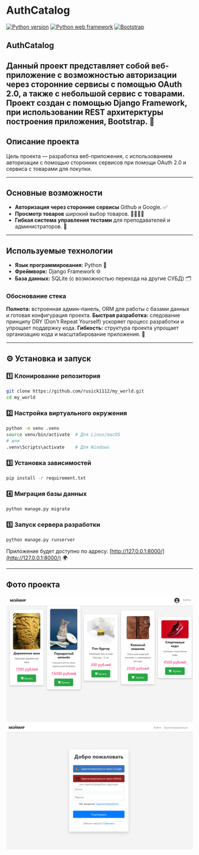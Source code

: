# AuthCatalog
[![Python version](https://img.shields.io/static/v1?label=Python&logo=python&message=3.12.7&color=blue)](https://www.python.org/)
[![Python web framework](https://img.shields.io/static/v1?label=Django&logo=django&message=5.0.6&color=blue)](https://www.djangoproject.com/)
[![Bootstrap](https://img.shields.io/static/v1?label=Bootstrap&logo=bootstrap&message=5.3.2&color=purple)](https://getbootstrap.com/)


## AuthCatalog
Данный проект представляет собой веб-приложение c возможностью авторизации через сторонние сервисы с помощью OAuth 2.0, а также с небольшой сервис с товарами. Проект создан с помощью Django Framework, при использовании REST архитерктуры построения приложения, Bootstrap. 📝
---

## Описание проекта
Цель проекта — разработка веб-приложения, с использованием авторизации с помощью сторонних сервисов при помощи OAuth 2.0 и сервиса с товарами для покупки.

---

## Основные возможности

- **Авторизация через сторонние сервисы** Github и Google. ✅
- **Просмотр товаров** широкий выбор товаров. 👩‍🎓🧑‍💻
- **Гибкая система управления тестами** для преподавателей и администраторов. 🔧

---

## Используемые технологии

- **Язык программирования:** Python 🐍
- **Фреймворк:** Django Framework 🌐
- **База данных:** SQLite (с возможностью перехода на другие СУБД) 🗂️

### Обоснование стека

**Полнота:** встроенная админ-панель, ORM для работы с базами данных и готовая конфигурация проекта.
**Быстрая разработка:** следование принципу DRY (Don't Repeat Yourself) ускоряет процесс разработки и упрощает поддержку кода.
**Гибкость:** структура проекта упрощает организацию кода и масштабирование приложения. 📏


---

## ⚙️ Установка и запуск

### 1️⃣ Клонирование репозитория

```bash
git clone https://github.com/rusick1112/my_world.git
cd my_world
```

### 2️⃣ Настройка виртуального окружения

```bash
python -m venv .venv
source venv/bin/activate  # Для Linux/macOS
# или
.venv\Scripts\activate    # Для Windows
```

### 3️⃣ Установка зависимостей

```bash
pip install -r requirement.txt
```

### 4️⃣ Миграция базы данных

```bash
python manage.py migrate
```

### 5️⃣ Запуск сервера разработки

```bash
python manage.py runserver
```

Приложение будет доступно по адресу: [http://127.0.0.1:8000/](http://127.0.0.1:8000/) 🌍

---

## Фото проекта

![главная страница](https://github.com/rusick1112/my_world/blob/main/%D0%A1%D0%BD%D0%B8%D0%BC%D0%BE%D0%BA%20%D1%8D%D0%BA%D1%80%D0%B0%D0%BD%D0%B0%202025-02-11%20144351.png?raw=true)
![OAuth2.0](https://github.com/rusick1112/my_world/blob/main/%D0%A1%D0%BD%D0%B8%D0%BC%D0%BE%D0%BA%20%D1%8D%D0%BA%D1%80%D0%B0%D0%BD%D0%B0%202025-02-11%20145419.png?raw=true)
